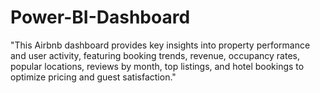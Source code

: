 # Power-BI-Dashboard
 "This Airbnb dashboard provides key insights into property performance and user activity, featuring booking trends, revenue, occupancy rates, popular locations, reviews by month, top listings, and hotel bookings to optimize pricing and guest satisfaction."
